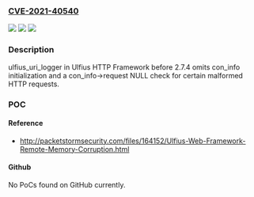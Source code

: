 ### [CVE-2021-40540](https://cve.mitre.org/cgi-bin/cvename.cgi?name=CVE-2021-40540)
![](https://img.shields.io/static/v1?label=Product&message=n%2Fa&color=blue)
![](https://img.shields.io/static/v1?label=Version&message=n%2Fa&color=blue)
![](https://img.shields.io/static/v1?label=Vulnerability&message=n%2Fa&color=brighgreen)

### Description

ulfius_uri_logger in Ulfius HTTP Framework before 2.7.4 omits con_info initialization and a con_info->request NULL check for certain malformed HTTP requests.

### POC

#### Reference
- http://packetstormsecurity.com/files/164152/Ulfius-Web-Framework-Remote-Memory-Corruption.html

#### Github
No PoCs found on GitHub currently.

